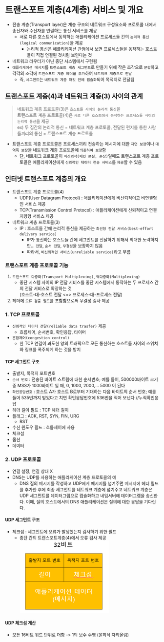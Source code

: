 # 트랜스포트 계층(4계층) 서비스 및 개요
- 전송 계층(Transport layer)은 계층 구조의 네트워크 구성요소와 프로토콜 내에서 송신자와 수신자를 연결하는 통신 서비스를 제공
    - 서로 다른 호스트에서 동작하는 애플리케이션 프로세스들 간의 `논리적 통신(logical communication)`을 제공
        - 논리적 통신은 애플리케이션 관점에서 보면 프로세스들을 동작하는 호스트들이 직접 연결된 것처럼 보인다는 것
- 네트워크 라우터가 아닌 종단 시스템에서 구현됨
- `애플리케이션 메시지`를 `트랜스포트 계층 세그먼트`로 만들기 위해 작은 조각으로 `분할`하고 각각의 조각에 `트랜스포트 계층 헤더를 추가`하여 `네트워크 계층으로 전달`
    - 즉, `세그먼트`는 `네트워크 계층 패킷 안에 캡슐화`되어 목적지로 전달됨

## 트랜스포트 계층(4)과 네트워크 계층(3) 사이의 관계
> 네트워크 계층 프로토콜(3)은 `호스트들 사이의 논리적 통신`을   
> 트랜스포트 계층 프로토콜(4)은 `서로 다른 호스트에서 동작하는 프로세스들 사이의 논리적 통신`을 제공  
> ex) 두 집간의 논리적 통신 = 네트워크 계층 프로토콜, 전달된 편지를 통한 사람들끼리의 통신 = 트랜스포트 계층 프로토콜

- 트랜스포트 계층 프로토콜은 프로세스끼리 전송하는 메시지에 대한 `지연 보장`이나 `대역폭 보장`을 네트워크 계층 프로토콜에 `의존하여 보장`함
    - 단, 네트워크 프로토콜이 `비신뢰적(패킷 분실, 손상)`일때도 트랜스포트 계층 프로토콜은 애플리케이션에게 `신뢰적인 데이터 전송 서비스`를 `제공`할 수 있음

## 인터넷 트랜스포트 계층의 개요
- 트랜스포트 계층 프로토콜(4)
    - UDP(User Datagram Protocol) : 애플리케이션에게 비신뢰적이고 비연결형인 서비스 제공
    - TCP(Transmission Control Protocol) : 애플리케이션에게 신뢰적이고 연결지향형 서비스 제공
- 네트워크 계층 프로토콜(3)
    - IP : 호스트들 간에 논리적 통신을 제공하는 `최선형 전달 서비스(best-effort delivery service)`
        - IP가 통신하는 호스트들 간에 세그먼트를 전달하기 위해서 최대한 노력하지만... `전달`, `순서 전달`, `무결성`을 보장하지 않음
        - 따라서, `비신뢰적인 서비스(unreliable service)`라고 부름 

### 트랜스포트 계층 프로토콜 기능
1. `트랜스포트 다중화(Transport Multiplexing)`, `역다중화(Multiplexing)`
    - 종단 시스템 사이의 IP 전달 서비스를 종단 시스템에서 동작하는 두 프로세스 간의 전달 서비스로 확장하는 것   
      (호스트-대-호스트 전달 <=> 프로세스-대-프로세스 전달)
2. 헤더에 `오류 검출 필드`를 포함함으로써 무결성 검사 제공

### 1. TCP 프로토콜
- `신뢰적인 데이터 전달(reliable data trasfer)` 제공
    - 흐름제어, 순서번호, 확인응답, 타이머
- `혼잡제어(congestion control)` 
    - 한 TCP 연결이 과도한 양의 트래픽으로 모든 통신하는 호스트들 사이의 스위치와 링크를 폭주되게 하는 것을 방지

#### TCP 세그먼트 구조
- 출발지, 목적지 포트번호
- `순서 번호` : 전송된 바이트 스트림에 대한 순서번호; 예를 들어, 500000바이트 크기 중 MSS가 1000바이트 일 때, 0, 1000, 2000,... 5000 이 된다
- `확인응답번호` :  호스트 A가 호스트 B로부터 기대하는 다음 바이트의 순서 번호; 예를 들어 535번까지 받았다고 치면 확인응답번호에 536번을 적어 보낸다 //누적확인응답
- 헤더 길이 필드 : TCP 헤더 길이 
- 플래그 : ACK, RST, SYN, FIN, URG
    - RST 
- 수신 윈도우 필드 : 흐름제어에 사용
- 체크섬
- 옵션
- 데이터

### 2. UDP 프로토콜
- 연결 설정, 연결 상태 X
- DNS는 UDP를 사용하는 애플리케이션 계층 프로토콜의 예
    - DNS 질의 메시지를 작성하고 UDP에게 메시지를 넘겨주면 메시지에 헤더 필드를 추가한 후에 최종 세그먼트를 네트워크 계층에 넘겨주고 네트워크 계층은 UDP 세그먼트를 데이터그램으로 캡슐화하고 네임서버에 데이터그램을 송신한다. 이때, 질의 호스트에서의 DNS 애플리케이션은 질의에 대한 응답을 기다린다.

#### UDP 세그먼트 구조 
- 체크섬 : 세그먼트에 오류가 발생했는지 검사하기 위한 필드
    - 종단 간의 트랜스포트계층(4)에서 오류 검사 제공  
![alt text](UDP_Segment.png)

#### UDP 체크섬 계산
- 모든 16비트 워드 단위로 더함 -> 1의 보수 수행 (윤회식 자리올림)  

